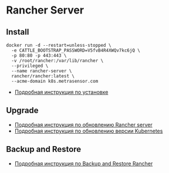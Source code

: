 # Rancher Server

## Install

```
docker run -d --restart=unless-stopped \
  -e CATTLE_BOOTSTRAP_PASSWORD=V5fvB4R4XWQv7kc6jQ \
  -p 80:80 -p 443:443 \
  -v /root/rancher:/var/lib/rancher \
  --privileged \
  --name rancher-server \
  rancher/rancher:latest \
  --acme-domain k8s.metrasensor.com
```

* [Подробная инструкция по установке](https://habr.com/ru/post/562588/)

## Upgrade

* [Подробная инструкция по обновлению Rancher server](https://rancher.com/docs/rancher/v2.5/en/installation/other-installation-methods/single-node-docker/single-node-upgrades/)
* [Подробная инструкция по обновлению версии Kubernetes](https://rancher.com/docs/rancher/v2.5/en/cluster-admin/upgrading-kubernetes/)

## Backup and Restore

* [Подробная инструкция по Backup and Restore Rancher](https://rancher.com/docs/rancher/v2.5/en/backups/)

